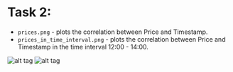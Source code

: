 # Task 2:
  * `prices.png`  - plots the correlation between Price and Timestamp.
  * `prices_in_time_interval.png` - plots the correlation between Price and Timestamp in the time interval 12:00 - 14:00.

![alt tag](https://github.com/TsHristov/Probability-And-Statistics-FMI-2017/blob/master/Week2/Plots/prices.png)
![alt tag](https://github.com/TsHristov/Probability-And-Statistics-FMI-2017/blob/master/Week2/Plots/prices_in_time_interval.png)
